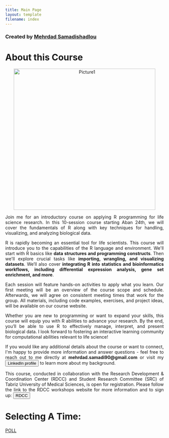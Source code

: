 ```yaml
---
title: Main Page
layout: template
filename: index
--- 
```


### Created by <a href="https://github.com/MehrdadSamadishadlou">Mehrdad Samadishadlou</a>



# About this Course


<p style="text-align: center"><img width="450" alt="Picture1" src="https://github.com/MehrdadSamadishadlou/R_for_life_scientists/assets/95024166/43aaf08f-5d58-418a-9514-e2b54c27dbb1"></p>


<p style='text-align: justify;'> 
Join me for an introductory course on applying R programming for life science research. In this 10-session course starting Aban 24th, we will cover the fundamentals of R along with key techniques for handling, visualizing, and analyzing biological data. 
</p>

<p style='text-align: justify;'> 
R is rapidly becoming an essential tool for life scientists. This course will introduce you to the capabilities of the R language and environment. We'll start with R basics like <b>data structures and programming constructs</b>. Then we'll explore crucial tasks like <b>importing, wrangling, and visualizing datasets</b>. We’ll also cover <b>integrating R into statistics and bioinformatics workflows, including differential expression analysis, gene set enrichment, and more</b>.
</p>

<p style='text-align: justify;'> 
Each session will feature hands-on activities to apply what you learn. Our first meeting will be an overview of the course scope and schedule. Afterwards, we will agree on consistent meeting times that work for the group. All materials, including code examples, exercises, and project ideas, will be available on our course website. 
</p>

<p style='text-align: justify;'> 
Whether you are new to programming or want to expand your skills, this course will equip you with R abilities to advance your research. By the end, you’ll be able to use R to effectively manage, interpret, and present biological data. I look forward to fostering an interactive learning community for computational abilities relevant to life science!
</p>

<p style='text-align: justify;'> 
If you would like any additional details about the course or want to connect, I'm happy to provide more information and answer questions - feel free to reach out to me directly at <b>mehrdad.samadi90@gmail.com</b> or visit my <a href="https://www.linkedin.com/in/mehrdad-samadishadlou-90723580/" target="_blank"><button>LinkedIn profile</button></a> to learn more about my background.
</p>

<p style='text-align: justify;'> 
This course, conducted in collaboration with the Research Development & Coordination Center (RDCC) and Student Research Committee (SRC) of Tabriz University of Medical Sciences, is open for registration. Please follow the link to the RDCC workshops website for more information and to sign up: <a href="https://rdcc.tbzmed.ac.ir/" target="_blank"><button>RDCC</button></a>
</p>



# Selecting A Time:

<a href="https://www.when2meet.com/?22375743-6TGxX" target="_blank"><Please press the button to participate in the poll>POLL</button></a>
